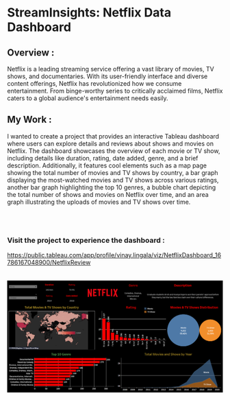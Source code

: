 # StreamInsights: Netflix Data Dashboard


## Overview :  
Netflix is a leading streaming service offering a vast library of movies, TV shows, and documentaries.
With its user-friendly interface and diverse content offerings, Netflix has revolutionized how we 
consume entertainment. From binge-worthy series to critically acclaimed films, Netflix caters to a global 
audience's entertainment needs easily.

## My Work :
I wanted to create a project that provides an interactive Tableau dashboard where users can explore details and reviews about shows and movies on Netflix. The dashboard showcases the overview of each movie or TV show, including details like duration, rating, date added, genre, and a brief description. Additionally, it features cool elements such as a map page showing the total number of movies and TV shows by country, a bar graph displaying the most-watched movies and TV shows across various ratings, another bar graph highlighting the top 10 genres, a bubble chart depicting the total number of shows and movies on Netflix over time, and an area graph illustrating the uploads of movies and TV shows over time.


<br><br>
### Visit the project to experience the dashboard :
https://public.tableau.com/app/profile/vinay.lingala/viz/NetflixDashboard_16786167048900/NetflixReview
<br><br><br>
<img src = "https://github.com/Vinaylingala5/Netflix-Dashboard/blob/main/Screenshot.png" alt="SS 3"/>
